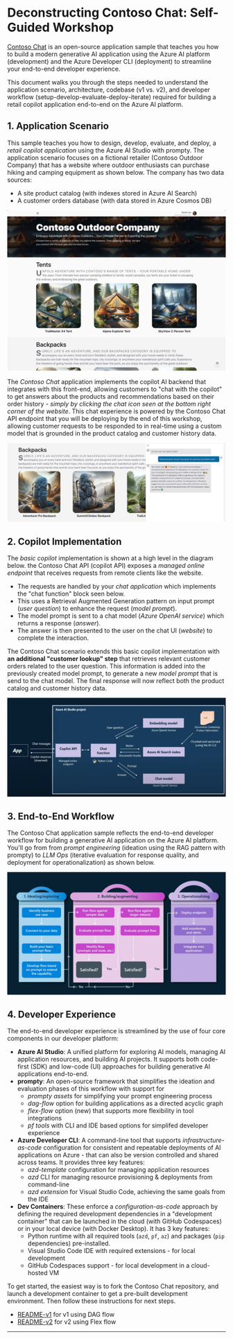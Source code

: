 # Deconstructing Contoso Chat: Self-Guided Workshop 

[Contoso Chat](https://github.com/Azure-Samples/contoso-chat) is an open-source application sample that teaches you how to build a modern generative AI application using the Azure AI platform (development) and the Azure Developer CLI (deployment) to streamline your end-to-end developer experience.

This document walks you through the steps needed to understand the application scenario, architecture, codebase (v1 vs. v2), and developer workflow (setup-develop-evaluate-deploy-iterate) required for building a retail copilot application end-to-end on the Azure AI platform.

## 1. Application Scenario

This sample teaches you how to design, develop, evaluate, and deploy, a _retail copilot application_ using the Azure AI Studio with prompty. The application scenario focuses on a fictional retailer (Contoso Outdoor Company) that has a website where outdoor enthusiasts can purchase hiking and camping equipment as shown below. The company has two data sources:
- A site product catalog (with indexes stored in Azure AI Search)
- A customer orders database (with data stored in Azure Cosmos DB)

![Contoso Outdoors](./img/00-app-scenario-ui.png)

The _Contoso Chat_ application implements the copilot AI backend that integrates with this front-end, allowing customers to "chat with the copilot" to get answers about the products and recommendations based on their order history - _simply by clicking the chat icon seen at the bottom right corner of the website_. This chat experience is powered by the Contoso Chat API endpoint that you will be deploying by the end of this workshop, allowing customer requests to be responded to in real-time using a custom model that is grounded in the product catalog and customer history data.

![Contoso Chat](./img/00-app-scenario-ai.png)

## 2. Copilot Implementation

The _basic copilot_ implementation is shown at a high level in the diagram below. the Contoso Chat API (copilot API) exposes a _managed online endpoint_ that receives requests from remote clients like the website. 
- The requests are handled by your _chat application_ which implements the "chat function" block seen below.
- This uses a Retrieval Augmented Generation pattern on input prompt (_user question_) to enhance the request (_model prompt_).
- The model prompt is sent to a chat model (_Azure OpenAI service_) which returns a response (_answer_).
- The answer is then presented to the user on the chat UI (_website_) to complete the interaction.

The Contoso Chat scenario extends this basic copilot implementation with **an additional "customer lookup" step** that retrieves relevant customer orders related to the user question. This information is added into the previously created model prompt, to generate a new _model prompt_ that is send to the chat model. The final response will now reflect both the product catalog and customer history data.

![Copilot Architecture](./img/00-app-architecture-copilot.png)

## 3. End-to-End Workflow

The Contoso Chat application sample reflects the end-to-end developer workflow for building a generative AI application on the Azure AI platform. You'll go from from _prompt engineering_ (ideation using the RAG pattern with prompty) to _LLM Ops_ (iterative evaluation for response quality, and deployment for operationalization) as shown below.

![LLM Ops](./img/00-llmops-lifecycle.png)

## 4. Developer Experience

The end-to-end developer experience is streamlined by the use of four core components in our developer platform:
- **Azure AI Studio**: A unified platform for exploring AI models, managing AI application resources, and building AI projects. It supports both code-first (SDK) and low-code (UI) approaches for building generative AI applications end-to-end.
- **prompty**: An open-source framework that simplifies the ideation and evaluation phases of this workflow with support for
  - _prompty assets_ for simplifying your prompt engineering process
  - _dag-flow_ option for building applications as a directed acyclic graph
  - _flex-flow_ option (new) that supports more flexibility in tool integrations
  - _pf tools_ with CLI and IDE based options for simplifed developer experience
- **Azure Developer CLI**: A command-line tool that supports _infrastructure-as-code_ configuration for consistent and repeatable deployments of AI applications on Azure - that can also be version controlled and shared across teams. It provides three key features:
  - _azd-template_ configuration for managing application resources
  - _azd_ CLI for managing resource provisioning & deployments from command-line
  - _azd extension_ for Visual Studio Code, achieving the same goals from the IDE
- **Dev Containers**: These enforce a _configuration-as-code_ approach by defining the required development dependencies in a "development container" that can be launched in the cloud (with GitHub Codespaces) or in your local device (with Docker Desktop). It has 3 key features:
  - Python runtime with all required tools (`azd`, `pf`, `az`) and packages (`pip` dependencies) pre-installed.
  - Visual Studio Code IDE with required extensions - for local development
  - GitHub Codespaces support - for local development in a cloud-hosted VM

To get started, the easiest way is to fork the Contoso Chat repository, and launch a development container to get a pre-built development environment. Then follow these instructions for next steps.
 - [README-v1](README-v1.md) for v1 using DAG flow
 - [README-v2](README-v2.md) for v2 using Flex flow

---